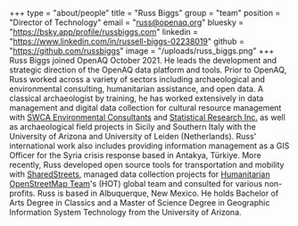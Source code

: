 +++
type = "about/people"
title = "Russ Biggs"
group = "team"
position = "Director of Technology"
email = "russ@openaq.org"
bluesky = "https://bsky.app/profile/russbiggs.com"
linkedin = "https://www.linkedin.com/in/russell-biggs-02238019"
github = "https://github.com/russbiggs"
image = "/uploads/russ_biggs.png"
+++
Russ Biggs joined OpenAQ October 2021. He leads the development and strategic direction of the OpenAQ data platform and tools. Prior to OpenAQ, Russ worked across a variety of sectors including archaeological and environmental consulting, humanitarian assistance, and open data. A classical archaeologist by training, he has worked extensively in data management and digital data collection for cultural resource management with [SWCA Environmental Consultants](https://swca.com) and [Statistical Research Inc.](https://sricrm.com) as well as archaeological field projects in Sicily and Southern Italy with the University of Arizona and University of Leiden (Netherlands). Russ' international work also includes providing information management as a GIS Officer for the Syria crisis response based in Antakya, Türkiye. More recently, Russ developed open source tools for transportation and mobility with [SharedStreets](https://github.com/sharedstreets), managed data collection projects for [Humanitarian OpenStreetMap Team](https://hotosm.org)'s (HOT) global team and consulted for various non-profits. Russ is based in Albuquerque, New Mexico. He holds Bachelor of Arts Degree in Classics and a Master of Science Degree in Geographic Information System Technology from the University of Arizona.
